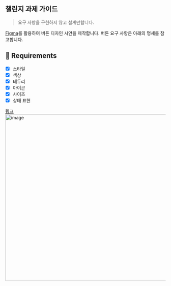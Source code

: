 ## 챌린지 과제 가이드

>요구 사항을 구현하지 않고 설계만합니다.

[Figma](https://www.figma.com)를 활용하여 버튼 디자인 시안을 제작합니다.
버튼 요구 사항은 아래의 명세를 참고합니다.

## 📝 Requirements

- [x] 스타일
- [x] 색상
- [x] 테두리
- [x] 아이콘
- [x] 사이즈
- [x] 상태 표현

[링크](https://www.figma.com/file/O1RTAZcWpnZ6H2qECRwNFr/wanted-pre-onboarding?type=design&node-id=103%3A268&t=nnfGwDJiSgIm4GQq-1)
<img width="525" alt="image" src="https://github.com/takethisbus/wanted-pre-challenge/assets/72902273/f44cc462-d77f-40d3-b10f-74ca733364f3">
